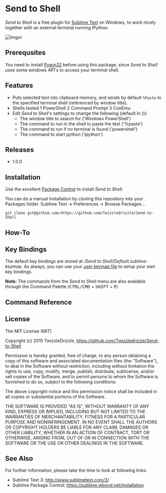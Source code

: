 # Send to Shell #

_Send to Shell_ is a free plugin for [Sublime Text](http://www.sublimetext.com/) on Windows, to work nicely together with an external terminal running IPython.

![Imgur](http://i.imgur.com/DfM8eZx.gif)

## Prerequsites ##
You need to install [Pywin32](https://packagecontrol.io/packages/Pywin32) before using this package, since _Send to Shell_ uses some windows API's to access your terminal shell.

## Features ##

- Puts selected text into clipboard memory, and sends by default `%Paste` to the specified terminal shell (referenced by window title).
- Shells tested
	1 PowerShell
	2 Command Prompt
	3 ConEmu
- Edit _Send to Shell_'s settings to change the following (default in ()):
	* The window title to search for ('Windows PowerShell')
	* The command to run in the shell to paste the text ('%paste')
	* The command to run if no terminal is found ('powershell')
	* The command to start python ('ipython')


## Releases ##
- 1.0.0

## Installation ##

Use the excellent [Package Control](http://wbond.net/sublime_packages/package_control) to install _Send to Shell_.

You can do a manual installation by cloning this repository into your Packages folder. Sublime Text -> Preferences -> Browse Packages...

```git clone git@github.com:https://github.com/Twizzledrizzle/Send-to-Shell```

## How-To ##


## Key Bindings ##
The default key bindings are stored at _<packages>/Send to Shell/Default.sublime-keymap_. As always, you can use your [user keymap file](http://docs.sublimetext.info/en/latest/customization/key_bindings.html) to setup your own key bindings.

**Note:** The commands from the _Send to Shell_ menu are also available through the Command Palette (<kbd>CTRL/CMD</kbd> + <kbd>SHIFT</kbd> + <kbd>P</kbd>)

## Command Reference ##


## License ##

The MIT License (MIT)

Copyright (c) 2015 TwizzleDrizzle, https://github.com/Twizzledrizzle/Send-to-Shell

Permission is hereby granted, free of charge, to any person obtaining a copy
of this software and associated documentation files (the "Software"), to deal
in the Software without restriction, including without limitation the rights
to use, copy, modify, merge, publish, distribute, sublicense, and/or sell
copies of the Software, and to permit persons to whom the Software is
furnished to do so, subject to the following conditions:

The above copyright notice and this permission notice shall be included in
all copies or substantial portions of the Software.

THE SOFTWARE IS PROVIDED "AS IS", WITHOUT WARRANTY OF ANY KIND, EXPRESS OR
IMPLIED, INCLUDING BUT NOT LIMITED TO THE WARRANTIES OF MERCHANTABILITY,
FITNESS FOR A PARTICULAR PURPOSE AND NONINFRINGEMENT. IN NO EVENT SHALL THE
AUTHORS OR COPYRIGHT HOLDERS BE LIABLE FOR ANY CLAIM, DAMAGES OR OTHER
LIABILITY, WHETHER IN AN ACTION OF CONTRACT, TORT OR OTHERWISE, ARISING FROM,
OUT OF OR IN CONNECTION WITH THE SOFTWARE OR THE USE OR OTHER DEALINGS IN
THE SOFTWARE.


## See Also ##

For further information, please take the time to look at following links:

* Sublime Text 3: http://www.sublimetext.com/3/
* Sublime Package Control: https://sublime.wbond.net/installation
